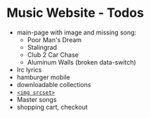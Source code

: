 # Music Website - Todos
- main-page with image and missing song:
  - Poor Man's Dream
  - Stalingrad
  - Club 2 Car Chase
  - Aluminum Walls (broken data-switch)
- lrc lyrics
- hamburger mobile
- downloadable collections
- [`<img srcset>`](https://html.com/attributes/img-srcset/)
- Master songs
- shopping cart, checkout